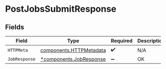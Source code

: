 # PostJobsSubmitResponse


## Fields

| Field                                                              | Type                                                               | Required                                                           | Description                                                        |
| ------------------------------------------------------------------ | ------------------------------------------------------------------ | ------------------------------------------------------------------ | ------------------------------------------------------------------ |
| `HTTPMeta`                                                         | [components.HTTPMetadata](../../models/components/httpmetadata.md) | :heavy_check_mark:                                                 | N/A                                                                |
| `JobResponse`                                                      | [*components.JobResponse](../../models/components/jobresponse.md)  | :heavy_minus_sign:                                                 | OK                                                                 |
